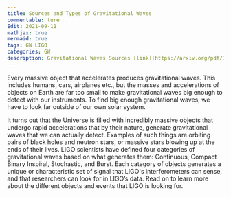 ```yaml
---
title: Sources and Types of Gravitational Waves
commentable: ture
Edit: 2021-09-11
mathjax: true
mermaid: true
tags: GW LIGO
categories: GW 
description: Gravitational Waves Sources [link](https://arxiv.org/pdf/1806.05195.pdf).
---
```

Every massive object that accelerates produces gravitational waves. This includes humans, cars, airplanes etc., but the masses and accelerations of objects on Earth are far too small to make gravitational waves big enough to detect with our instruments. To find big enough gravitational waves, we have to look far outside of our own solar system.

It turns out that the Universe is filled with incredibly massive objects that undergo rapid accelerations that by their nature, generate gravitational waves that we can actually detect. Examples of such things are orbiting pairs of black holes and neutron stars, or massive stars blowing up at the ends of their lives. LIGO scientists have defined four categories of gravitational waves based on what generates them: Continuous, Compact Binary Inspiral, Stochastic, and Burst. Each category of objects generates a unique or characteristic set of signal that LIGO's interferometers can sense, and that researchers can look for in LIGO’s data. Read on to learn more about the different objects and events that LIGO is looking for.
